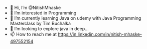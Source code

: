 - 👋 Hi, I’m @NitishMhaske
- 👀 I’m interested in Programming
- 🌱 I’m currently learning Java on udemy with Java Programming Masterclass by Tim Buchalka
- 💞️ I’m looking to explore java in deep...
- 📫 How to reach me at https://in.linkedin.com/in/nitish-mhaske-497552154

<!---
NitishMhaske/NitishMhaske is a ✨ special ✨ repository because its `README.md` (this file) appears on your GitHub profile.
You can click the Preview link to take a look at your changes.
--->
